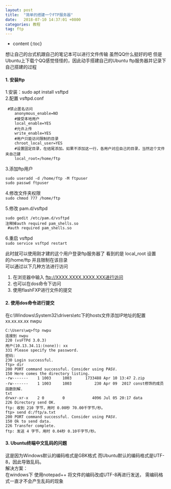 ```yaml
---
layout: post
title:  "简单的搭建一个FTP服务器"
date:   2018-07-10 14:37:01 +0800
categories: 教程
tag: ftp
---
```


* content
{:toc}


想让自己的台式机跟自己的笔记本可以进行文件传输  虽然QQ什么挺好的吧  但是Ubuntu上下载个QQ感觉怪怪的，因此动手搭建自己的Ubuntu ftp服务器并记录下自己搭建的过程  
#### 1. 安装ftp
1.安装：sudo apt install vsftpd  
2.配置 vsftpd.conf  
<pre><code>	#禁止匿名访问
	anonymous_enable=NO
	#接受本地用户
	local_enable=YES
	#允许上传
	write_enable=YES
	#用户只能访问限制的目录
	chroot_local_user=YES
	#设置固定目录，在结尾添加。如果不添加这一行，各用户对应自己的目录，当然这个文件夹自己建
	local_root=/home/ftp</code></pre>
3.添加ftp用户  
<pre><code>sudo useradd -d /home/ftp -M ftpuser
sudo passwd ftpuser</code></pre>


4.修改文件夹权限  
`sudo chmod 777 /home/ftp`

5.修改 pam.d/vsftpd  
<pre><code>sudo gedit /etc/pam.d/vsftpd
注释掉auth required pam_shells.so
 #auth required pam_shells.so</code></pre>


6.重启 vsftpd  
`sudo service vsftpd restart`

此时就可以使用刚才建的这个用户登录ftp服务器了 看到的是 local_root 设置的/home/ftp  并且限制在该目录  
可以通过以下几种方法进行访问
1. 在浏览器中输入 ftp://XXXX.XXXX.XXXX.XXX进行访问
2. 也可以在dos命令下访问
3. 使用flashFXP进行文件的提交

#### 2. 使用dos命令进行提交
在c:\Windows\System32\drivers\etc下的hosts文件添加IP地址的配置
xx.xx.xx.xx nwpu
<pre><code>C:\Users\wq>ftp nwpu
连接到 nwpu
220 (vsFTPd 3.0.3)
用户(10.13.34.11:(none)): xx
331 Please specify the password.
密码:
230 Login successful.
ftp> dir
200 PORT command successful. Consider using PASV.
150 Here comes the directory listing.
-rw-------    1 1003     1003      1733488 Apr 10 13:47 2.zip
-rw-------    1 1003     1003          230 Apr 09  2017 const修饰的成员函数剖解.
txt
drwxr-xr-x    2 0        0            4096 Jul 05 20:17 data
226 Directory send OK.
ftp: 收到 210 字节，用时 0.00秒 70.00千字节/秒。
ftp> send d:/ftp/a.txt
200 PORT command successful. Consider using PASV.
150 Ok to send data.
226 Transfer complete.
ftp: 发送 4 字节，用时 0.04秒 0.10千字节/秒。</code></pre>

#### 3. Ubuntu终端中文乱码的问题
这是因为Windows默认的编码格式是GBK格式 而Ubuntu默认的编码格式是UTF-8，因此导致乱码。  
解决方案：  
	在windows下 使用notepad++ 将文件的编码改成UTF-8再进行发送，
	需编码格式一直才不会产生乱码的现象
